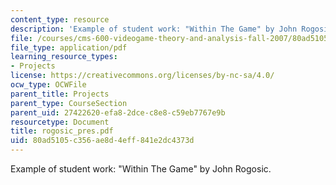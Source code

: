 ```yaml
---
content_type: resource
description: 'Example of student work: "Within The Game" by John Rogosic.'
file: /courses/cms-600-videogame-theory-and-analysis-fall-2007/80ad5105c356ae8d4eff841e2dc4373d_rogosic_pres.pdf
file_type: application/pdf
learning_resource_types:
- Projects
license: https://creativecommons.org/licenses/by-nc-sa/4.0/
ocw_type: OCWFile
parent_title: Projects
parent_type: CourseSection
parent_uid: 27422620-efa8-2dce-c8e8-c59eb7767e9b
resourcetype: Document
title: rogosic_pres.pdf
uid: 80ad5105-c356-ae8d-4eff-841e2dc4373d
---
```

Example of student work: "Within The Game" by John Rogosic.